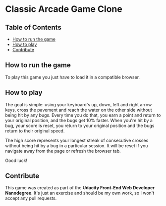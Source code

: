 # Classic Arcade Game Clone

## Table of Contents

* [How to run the game](#run)
* [How to play](#play)
* [Contribute](#contribute)

## How to run the game

To play this game you just have to load it in a compatible browser.

## How to play

The goal is simple: using your keyboard's up, down, left and right arrow keys, cross the pavement and reach the water on the other side without being hit by any bugs. Every time you do that, you earn a point and return to your original position, and the bugs get 10% faster. When you're hit by a bug, your score is reset, you return to your original position and the bugs return to their original speed.

The high score represents your longest streak of consecutive crosses without being hit by a bug in a particular session. It will be reset if you navigate away from the page or refresh the browser tab.

Good luck!

## Contribute

This game was created as part of the **Udacity Front-End Web Developer Nanodegree**. It's just an exercise and should be my own work, so I won't accept any pull requests.
